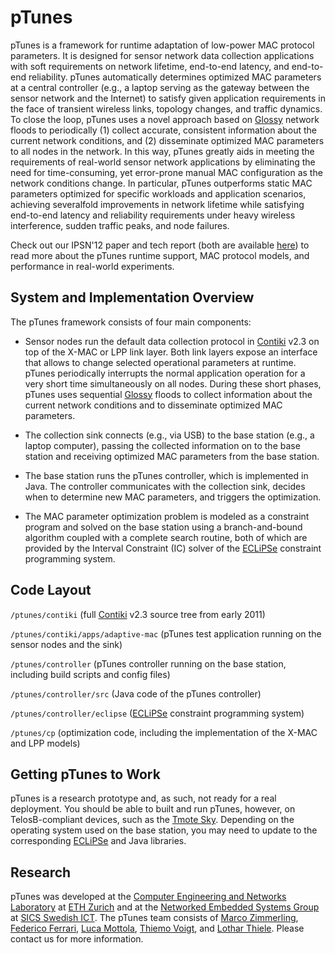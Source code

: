 pTunes
======

pTunes is a framework for runtime adaptation of low-power MAC protocol parameters. It is designed for sensor network data collection applications with soft requirements on network lifetime, end-to-end latency, and end-to-end reliability. pTunes automatically determines optimized MAC parameters at a central controller (e.g., a laptop serving as the gateway between the sensor network and the Internet) to satisfy given application requirements in the face of transient wireless links, topology changes, and traffic dynamics. To close the loop, pTunes uses a novel approach based on [Glossy](http://www.tik.ee.ethz.ch/~ferrarif/sw/glossy/index.html) network floods to periodically (1) collect accurate, consistent information about the current network conditions, and (2) disseminate optimized MAC parameters to all nodes in the network. In this way, pTunes greatly aids in meeting the requirements of real-world sensor network applications by eliminating the need for time-consuming, yet error-prone manual MAC configuration as the network conditions change. In particular, pTunes outperforms static MAC parameters optimized for specific workloads and application scenarios, achieving severalfold improvements in network lifetime while satisfying end-to-end latency and reliability requirements under heavy wireless interference, sudden traffic peaks, and node failures.

Check out our IPSN'12 paper and tech report (both are available [here](http://www.tik.ee.ethz.ch/~marcoz/pubs.html)) to read more about the pTunes runtime support, MAC protocol models, and performance in real-world experiments.

System and Implementation Overview
----------------------------------

The pTunes framework consists of four main components:

* Sensor nodes run the default data collection protocol in [Contiki](http://www.contiki-os.org/) v2.3 on top of the X-MAC or LPP link layer. Both link layers expose an interface that allows to change selected operational parameters at runtime. pTunes periodically interrupts the normal application operation for a very short time simultaneously on all nodes. During these short phases, pTunes uses sequential [Glossy](http://www.tik.ee.ethz.ch/~ferrarif/sw/glossy/index.html) floods to collect information about the current network conditions and to disseminate optimized MAC parameters.

* The collection sink connects (e.g., via USB) to the base station (e.g., a laptop computer), passing the collected information on to the base station and receiving optimized MAC parameters from the base station.

* The base station runs the pTunes controller, which is implemented in Java. The controller communicates with the collection sink, decides when to determine new MAC parameters, and triggers the optimization.

* The MAC parameter optimization problem is modeled as a constraint program and solved on the base station using a branch-and-bound algorithm coupled with a complete search routine, both of which are provided by the Interval Constraint (IC) solver of the [ECLiPSe](http://eclipseclp.org/) constraint programming system.

Code Layout
-----------

`/ptunes/contiki` (full [Contiki](http://www.contiki-os.org/) v2.3 source tree from early 2011)

`/ptunes/contiki/apps/adaptive-mac` (pTunes test application running on the sensor nodes and the sink)

`/ptunes/controller` (pTunes controller running on the base station, including build scripts and config files)

`/ptunes/controller/src` (Java code of the pTunes controller)

`/ptunes/controller/eclipse` ([ECLiPSe](http://eclipseclp.org/) constraint programming system)

`/ptunes/cp` (optimization code, including the implementation of the X-MAC and LPP models)

Getting pTunes to Work
----------------------

pTunes is a research prototype and, as such, not ready for a real deployment. You should be able to built and run pTunes, however, on TelosB-compliant devices, such as the [Tmote Sky](http://www.snm.ethz.ch/Projects/TmoteSky). Depending on the operating system used on the base station, you may need to update to the corresponding [ECLiPSe](http://eclipseclp.org/) and Java libraries.

Research
--------

pTunes was developed at the [Computer Engineering and Networks Laboratory](http://www.tec.ethz.ch/) at [ETH Zurich](http://www.ethz.ch/index_EN) and at the [Networked Embedded Systems Group](https://www.sics.se/groups/networked-embedded-systems-group-nes) at [SICS Swedish ICT](https://www.sics.se/). The pTunes team consists of [Marco Zimmerling](http://www.tik.ee.ethz.ch/~marcoz/), [Federico Ferrari](http://www.tik.ee.ethz.ch/~ferrarif/), [Luca Mottola](http://home.deib.polimi.it/mottola/), [Thiemo Voigt](https://www.sics.se/people/thiemo-voigt), and [Lothar Thiele](http://www.tik.ee.ethz.ch/~thiele/pmwiki/pmwiki.php/Site/Home). Please contact us for more information.
